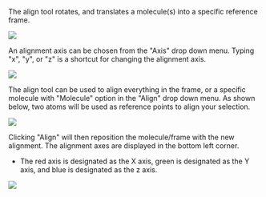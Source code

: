 ---
---

The align tool rotates, and translates a molecule(s) into a specific reference frame.

![][1]

[1]: ../images/9-align-tool/e3143779-956e-4d83-ac28-dc2f79bf2194.png

An alignment axis can be chosen from the "Axis" drop down menu. Typing "x", "y", or "z" is a shortcut for changing the alignment axis.

![][2]

[2]: ../images/9-align-tool/ec6c967d-5df0-41b8-b692-93123f8a0462.png

The align tool can be used to align everything in the frame, or a specific molecule with "Molecule" option in the "Align" drop down menu. As shown below, two atoms will be used as reference points to align your selection.

![][3]

[3]: ../images/9-align-tool/c1839173-f147-444d-b9c9-9ebb2e0a28f4.png

Clicking "Align" will then reposition the molecule/frame with the new alignment. The alignment axes are displayed in the bottom left corner.
* The red axis is designated as the X axis, green is designated as the Y axis, and blue is designated as the z axis. 


![][4]

[4]: ../images/9-align-tool/ca04487a-6f68-45ca-a5bf-92a2daf99194.png
